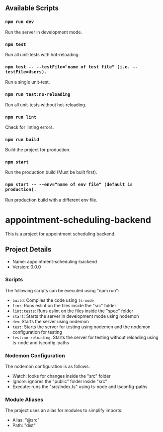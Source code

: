 ## Available Scripts

### `npm run dev`

Run the server in development mode.

### `npm test`

Run all unit-tests with hot-reloading.

### `npm test -- --testFile="name of test file" (i.e. --testFile=Users).`

Run a single unit-test.

### `npm run test:no-reloading`

Run all unit-tests without hot-reloading.

### `npm run lint`

Check for linting errors.

### `npm run build`

Build the project for production.

### `npm start`

Run the production build (Must be built first).

### `npm start -- --env="name of env file" (default is production).`

Run production build with a different env file.


# appointment-scheduling-backend

This is a project for appointment scheduling backend.

## Project Details

- Name: appointment-scheduling-backend
- Version: 0.0.0

### Scripts

The following scripts can be executed using "npm run":

- `build`: Compiles the code using `ts-node`
- `lint`: Runs eslint on the files inside the "src" folder
- `lint:tests`: Runs eslint on the files inside the "spec" folder
- `start`: Starts the server in development mode using nodemon
- `dev`: Starts the server using nodemon
- `test`: Starts the server for testing using nodemon and the nodemon configuration for testing
- `test:no-reloading`: Starts the server for testing without reloading using ts-node and tsconfig-paths

### Nodemon Configuration

The nodemon configuration is as follows:

- Watch: looks for changes inside the "src" folder
- Ignore: ignores the "public" folder inside "src"
- Execute: runs the "src/index.ts" using ts-node and tsconfig-paths

### Module Aliases

The project uses an alias for modules to simplify imports:

- Alias: "@src"
- Path: "dist"
